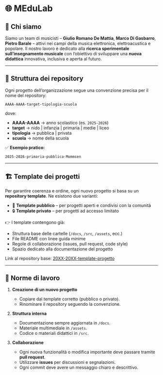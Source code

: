 # 🌐 MEduLab

## 👥 Chi siamo

Siamo un team di musicisti – **Giulio Romano De Mattia**, **Marco Di Gasbarro**, **Pietro Barale** – attivi nei campi della musica elettronica, elettroacustica e popolare.
Il nostro lavoro è dedicato alla **ricerca sperimentale sull’insegnamento musicale** con l’obiettivo di sviluppare una **nuova didattica** innovativa, inclusiva e aperta al futuro.

---

## 📂 Struttura dei repository

Ogni progetto dell’organizzazione segue una convenzione precisa per il nome del repository:

```
AAAA-AAAA-target-tipologia-scuola
```

dove:

* **AAAA-AAAA** → anno scolastico (es. `2025-2026`)
* **target** → nido | infanzia | primaria | medie | liceo
* **tipologia** → pubblica | privata
* **scuola** → nome della scuola

✅ **Esempio pratico:**

```
2025-2026-primaria-pubblica-Mommsen
```

---

## 🏗️ Template dei progetti

Per garantire coerenza e ordine, ogni nuovo progetto si basa su un **repository template**.
Ne esistono due varianti:

* 📖 **Template pubblico** – per progetti aperti e condivisi con la comunità
* 🔒 **Template privato** – per progetti ad accesso limitato

👉 I template contengono già:

* Struttura base delle cartelle (`/docs`, `/src`, `/assets`, ecc.)
* File README con linee guida minime
* Regole di collaborazione (issues, pull request, code style)
* Spazio dedicato alla documentazione del progetto

Link al repository base: [20XX-20XX-template-progetto](https://github.com/MEdu-lab/20XX-20XX-template-progetto)

---

## 📝 Norme di lavoro

1. **Creazione di un nuovo progetto**

   * Copiare dal template corretto (pubblico o privato).
   * Rinominare il repository seguendo la convenzione.

2. **Struttura interna**

   * Documentazione sempre aggiornata in `/docs`.
   * Materiale multimediale in `/assets`.
   * Codice o materiali didattici in `/src`.

3. **Collaborazione**

   * Ogni nuova funzionalità o modifica importante deve passare tramite **pull request**.
   * Utilizzare **issues** per discussioni e segnalazioni.
   * Ogni commit deve avere un messaggio chiaro e descrittivo.

